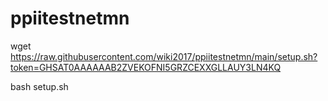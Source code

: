 # ppiitestnetmn
wget https://raw.githubusercontent.com/wiki2017/ppiitestnetmn/main/setup.sh?token=GHSAT0AAAAAAB2ZVEKOFNI5GRZCEXXGLLAUY3LN4KQ

bash setup.sh
